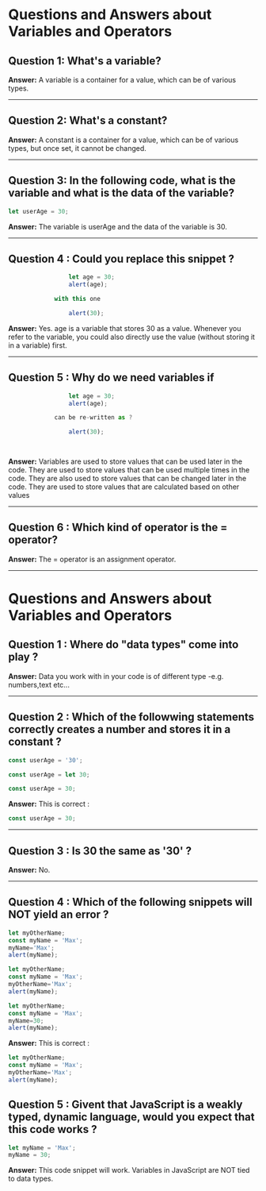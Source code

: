 # Questions and Answers about Variables and Operators

## Question 1: What's a variable?

**Answer:** A variable is a container for a value, which can be of various types.

---

## Question 2: What's a constant?

**Answer:** A constant is a container for a value, which can be of various types, but once set, it cannot be changed.

---

## Question 3: In the following code, what is the variable and what is the data of the variable?
```javascript
let userAge = 30;
```
**Answer:** The variable is userAge and the data of the variable is 30.

---

## Question 4 : Could you replace this snippet ? 
```javascript
                 let age = 30;
                 alert(age);

             with this one

                 alert(30);

```
**Answer:** Yes. age is a variable that stores 30 as a value. Whenever you refer to the variable, you could also directly use the value (without storing it in a variable) first.

---
## Question 5 : Why do we need variables if
```javascript
                 let age = 30;
                 alert(age);

             can be re-written as ?

                 alert(30);

             
```
             
**Answer:** Variables are used to store values that can be used later in the code. They are used to store values that can be used multiple times in the code. They are also used to store values that can be changed later in the code. They are used to store values that are calculated based on other values

---

## Question 6 : Which kind of operator is the = operator?

**Answer:** The = operator is an assignment operator.

---
# Questions and Answers about Variables and Operators

## Question 1 : Where do "data types" come into play ?

**Answer:** Data you work with in your code is of different type -e.g. numbers,text etc... 

---
## Question 2 : Which of the followwing statements correctly creates a number and stores it in a constant ?
```javascript 
const userAge = '30';
```
```javascript 
const userAge = let 30;
```
```javascript 
const userAge = 30;
```

**Answer:** This is correct : 
```javascript 
const userAge = 30;
```
---
## Question 3 : Is 30 the same as '30' ? 

**Answer:** No.

---

## Question 4 : Which of the following snippets will NOT yield an error ?

```javascript 
let myOtherName;
const myName = 'Max';
myName='Max';
alert(myName);
```
```javascript 
let myOtherName;
const myName = 'Max';
myOtherName='Max';
alert(myName);
```
```javascript 
let myOtherName;
const myName = 'Max';
myName=30;
alert(myName);
```

**Answer:** This is correct : 
```javascript 
let myOtherName;
const myName = 'Max';
myOtherName='Max';
alert(myName);
```

## Question 5 : Givent that JavaScript is a weakly typed, dynamic language, would you expect that this code works ? 
```javascript 
let myName = 'Max';
myName = 30;
```
**Answer:** This code snippet will work. Variables in JavaScript are NOT tied to data types. 